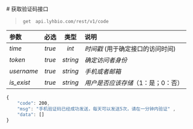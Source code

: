 # 获取验证码接口
> `get`   `api.lyhbio.com/rest/v1/code`

| 参数         |   必选   |    类型    | 说明                  |
| :--------- | :----: | :-----: | :------------------ |
| *time*     | *true* |  *int*   | *时间戳* (用于确定接口的访问时间) |
| *token*    | *true* | *string* | *确定访问者身份*           |
| *username* | *true* | *string* | *手机或者邮箱*            |
| *is_exist* | *true* | *string* | *用户是否应该存储*（1：是；0：否） |

``` javascript
{
	"code": 200, 
	"msg": "手机验证码已经成功发送，每天可以发送5次，请在一分钟内验证" ,
	"data": []
}
```



